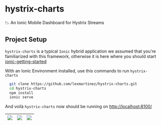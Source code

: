 # hystrix-charts
:chart_with_downwards_trend: An Ionic Mobile Dashboard for Hystrix Streams

## Project Setup

`hystrix-charts` is a typical `Ionic` hybrid application we assumed that you're familiarized with this framework, otherwise it is here where you should start [ionic-getting-started](http://ionicframework.com/getting-started/)

With an Ionic Environment installed, use this commands to run `hystrix-charts`

  ```bash
    git clone https://github.com/lexmartinez/hystrix-charts.git
    cd hystrix-charts
    npm install
    ionic serve
  ```
And voil&#224; `hystrix-charts` now should be running on [http://localhost:8100/](http://localhost:8100/)

| ![](https://raw.githubusercontent.com/lexmartinez/hystrix-charts/master/www/img/screenshot/capture1.png) | ![](https://raw.githubusercontent.com/lexmartinez/hystrix-charts/master/www/img/screenshot/capture2.png) |![](https://raw.githubusercontent.com/lexmartinez/hystrix-charts/master/www/img/screenshot/capture3.png) |
| ------------- | ------------- | ------------- |
